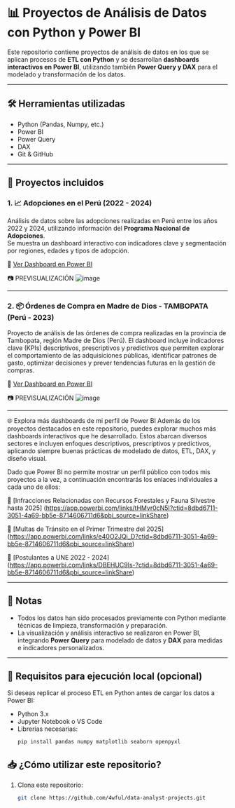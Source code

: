 # 📊 Proyectos de Análisis de Datos con Python y Power BI

Este repositorio contiene proyectos de análisis de datos en los que se aplican procesos de **ETL con Python** y se desarrollan **dashboards interactivos en Power BI**, utilizando también **Power Query y DAX** para el modelado y transformación de los datos.

---

## 🛠 Herramientas utilizadas

- Python (Pandas, Numpy, etc.)
- Power BI
- Power Query
- DAX
- Git & GitHub

---

## 📁 Proyectos incluidos

### 1. 📈 Adopciones en el Perú (2022 - 2024)

Análisis de datos sobre las adopciones realizadas en Perú entre los años 2022 y 2024, utilizando información del **Programa Nacional de Adopciones**.  
Se muestra un dashboard interactivo con indicadores clave y segmentación por regiones, edades y tipos de adopción.

🔗 [Ver Dashboard en Power BI](https://app.powerbi.com/links/Rd0s6CJSpc?ctid=8dbd6711-3051-4a69-bb5e-8714606711d6&pbi_source=linkShare)

📷 PREVISUALIZACIÓN ![image](https://github.com/user-attachments/assets/a9222e3d-ffd2-43e1-8790-e1004528f4ef)

---

### 2. 📦 Órdenes de Compra en Madre de Dios - TAMBOPATA (Perú - 2023)
Proyecto de análisis de las órdenes de compra realizadas en la provincia de Tambopata, región Madre de Dios (Perú).
El dashboard incluye indicadores clave (KPIs) descriptivos, prescriptivos y predictivos que permiten explorar el comportamiento de las adquisiciones públicas, identificar patrones de gasto, optimizar decisiones y prever tendencias futuras en la gestión de compras.

🔗 [Ver Dashboard en Power BI](https://app.powerbi.com/links/ykh46N8bxP?ctid=8dbd6711-3051-4a69-bb5e-8714606711d6&pbi_source=linkShare)

📷 PREVISUALIZACIÓN ![image](https://github.com/user-attachments/assets/b7430d51-0891-4bc4-a5e0-5e0f06f8f51d)

---

🌐 Explora más dashboards de mi perfil de Power BI
Además de los proyectos destacados en este repositorio, puedes explorar muchos más dashboards interactivos que he desarrollado. Estos abarcan diversos sectores e incluyen enfoques descriptivos, prescriptivos y predictivos, aplicando siempre buenas prácticas de modelado de datos, ETL, DAX, y diseño visual.

Dado que Power BI no permite mostrar un perfil público con todos mis proyectos a la vez, a continuación encontrarás los enlaces individuales a cada uno de ellos:

🔗 [Infracciones Relacionadas con Recursos Forestales y Fauna Silvestre hasta 2025] (https://app.powerbi.com/links/tHMvr0cN5I?ctid=8dbd6711-3051-4a69-bb5e-8714606711d6&pbi_source=linkShare)

🔗 [Multas de Tránsito en el Primer Trimestre del 2025] (https://app.powerbi.com/links/e40O2JQi_D?ctid=8dbd6711-3051-4a69-bb5e-8714606711d6&pbi_source=linkShare)

🔗 [Postulantes a UNE 2022 - 2024] (https://app.powerbi.com/links/DBEHUC9ls-?ctid=8dbd6711-3051-4a69-bb5e-8714606711d6&pbi_source=linkShare)

---

## 📌 Notas

- Todos los datos han sido procesados previamente con Python mediante técnicas de limpieza, transformación y preparación.
- La visualización y análisis interactivo se realizaron en Power BI, integrando **Power Query** para modelado de datos y **DAX** para medidas e indicadores personalizados.

---

## 🧩 Requisitos para ejecución local (opcional)

Si deseas replicar el proceso ETL en Python antes de cargar los datos a Power BI:

- Python 3.x
- Jupyter Notebook o VS Code
- Librerías necesarias:
  ```bash
  pip install pandas numpy matplotlib seaborn openpyxl

## 📥 ¿Cómo utilizar este repositorio?

1. Clona este repositorio:  
   ```bash
   git clone https://github.com/4wful/data-analyst-projects.git
